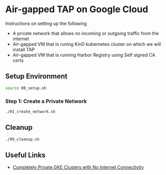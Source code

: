 # Air-gapped TAP on Google Cloud

Instructions on setting up the following
- A private network that allows no incoming or outgoing traffic from the internet
- Air-gapped VM that is runing KinD kubernetes cluster on which we will install TAP
- Air-gapped VM that is running Harbor Registry using Self signed CA certs

## Setup Environment

```bash
source 00_setup.sh
```

### Step 1: Create a Private Network

```bash
./01_create_network.sh
```

## Cleanup
```bash
./99_cleanup.sh
```

## Useful Links
- [Completely Private GKE Clusters with No Internet Connectivity](https://medium.com/google-cloud/completely-private-gke-clusters-with-no-internet-connectivity-945fffae1ccd)